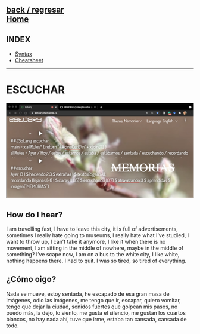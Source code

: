 [back / regresar](../README.md)  
[Home](../../README.md)  
------------------------------------------------------------------------------- 
## INDEX
+ [Syntax](syntaxEscuchar.md)
+ [Cheatsheet](Escuchar_cheatsheet.pdf) 
-------------------------------------------------------------------------------
# ESCUCHAR

![MEMORIAS'S IMAGE](/img/escucharSyntax.jpg)

## How do I hear?

I am travelling fast, I have to leave this city, it is full of advertisements, sometimes I really hate going to museums, I really hate what I’ve studied, I want to throw up, I can’t take it anymore, I like it when there is no movement, I am sitting in the middle of nowhere, maybe in the middle of something? I’ve scape now, I am on a bus to the white city, I like white, nothing happens there, I had to quit. I was so tired, so tired of everything. <br/>

## ¿Cómo oigo?

Nada se mueve, estoy sentada, he escapado de esa gran masa de imágenes, odio las imágenes, me tengo que ir, escapar, quiero vomitar, tengo que dejar la ciudad, sonidos fuertes que golpean mis pasos, no puedo más, la dejo, lo siento, me gusta el silencio, me gustan los cuartos blancos, no hay nada ahí, tuve que irme, estaba tan cansada, cansada de todo. <br/>
